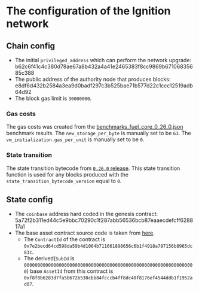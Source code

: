 # The configuration of the Ignition network

## Chain config
- The initial `privileged_address` which can perform the network upgrade: b62c6f41c4c380d78ae67a8b432a4a41e2465383f8cc9869b67106835685c388
- The public address of the authority node that produces blocks: e8df6d432b2584a3ea9d0badf297c3b525bae71b577d22c1ccc12519adb64d92
- The block gas limit is `30000000`.

### Gas costs

The gas costs was created from the [benchmarks_fuel_core_0_26_0.json](benchmarks_fuel_core_0_26_0.json) benchmark results.
The `new_storage_per_byte` is manually set to be `63`.
The `vm_initialization.gas_per_unit` is manually set to be `0`.

### State transition
The state transition bytecode from [`0.26.0` release](https://github.com/FuelLabs/fuel-core/releases/download/v0.26.0/fuel-core-0.26.0-aarch64-apple-darwin.tar.gz).
This state transition function is used for any blocks produced with the `state_transition_bytecode_version` equal to `0`.

## State config
- The `coinbase` address hard coded in the genesis contract: 5a72f2b311ed44c5e9bbc70290c1f287abb56536bcb87eaaecdefcff628817a1
- The base asset contract source code is taken from [here](https://github.com/FuelLabs/fuel-bridge/tree/b0ebf0b01a903f1866156b7c370ff03d6fb4ec49/packages/base-asset).
  - The `ContractId` of the contract is `0x7e2becd64cd598da59b4d1064b711661898656c6b1f4918a787156b8965dc83c`.
  - The derived(`SubId` is `0000000000000000000000000000000000000000000000000000000000000000`) base `AssetId` from this contract is `0xf8f8b6283d7fa5b672b530cbb84fcccb4ff8dc40f8176ef4544ddb1f1952ad07`.
